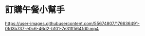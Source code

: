 # 訂購午餐小幫手

https://user-images.githubusercontent.com/55674807/176636491-0fd3b737-e0c6-46d2-b101-7e31ff5641d0.mp4

